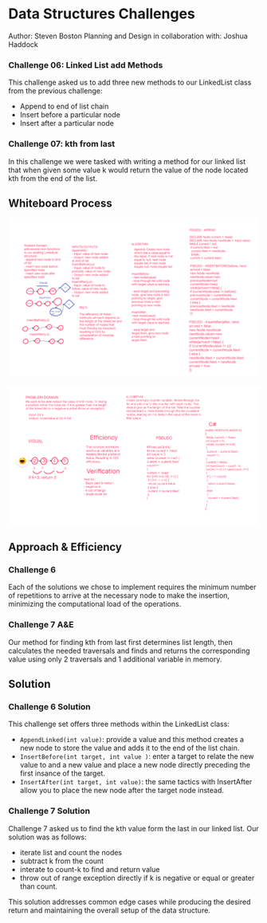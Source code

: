 # Data Structures Challenges

Author: Steven Boston
Planning and Design in collaboration with: Joshua Haddock

### Challenge 06: Linked List add Methods

This challenge asked us to add three new methods to our LinkedList class from the previous challenge:

- Append to end of list chain
- Insert before a particular node
- Insert after a particular node

### Challenge 07: kth from last

In this challenge we were tasked with writing a method for our linked list that when given some value k would return the value of the node located kth from the end of the list.

## Whiteboard Process

![C6Whiteboard](./C6whiteboard.PNG)

![C7Whiteboard](./C7Whiteboard.PNG)

## Approach & Efficiency

### Challenge 6

Each of the solutions we chose to implement requires the minimum number of repetitions to arrive at the necessary node to make the insertion, minimizing the computational load of the operations.

### Challenge 7 A&E

Our method for finding kth from last first determines list length, then calculates the needed traversals and finds and returns the corresponding value using only 2 traversals and 1 additional variable in memory.

## Solution

### Challenge 6 Solution

This challenge set offers three methods within the LinkedList class:

- `AppendLinked(int value)`: provide a value and this method creates a new node to store the value and adds it to the end of the list chain.
- `InsertBefore(int target, int value )`: enter a target to relate the new value to and a new value and place a new node directly preceding the first insance of the target.
- `InsertAfter(int target, int value)`: the same tactics with InsertAfter allow you to place the new node after the target node instead.

### Challenge 7 Solution

Challenge 7 asked us to find the kth value form the last in our linked list. Our solution was as follows:

- iterate list and count the nodes
- subtract k from the count
- interate to count-k to find and return value
- throw out of range exception directly if k is negative or equal or greater than count.

This solution addresses common edge cases while producing the desired return and maintaining the overall setup of the data structure.

